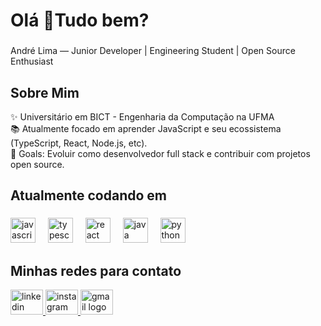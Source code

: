<h1 align="left">Olá 👋Tudo bem?</h1>

###

<p align="left">André Lima — Junior Developer | Engineering Student | Open Source Enthusiast

</p>

###

<h2 align="left">Sobre Mim</h2>

<p align="left">
  ✨ Universitário em BICT - Engenharia da Computação na UFMA <br>
  📚 Atualmente focado em aprender JavaScript e seu ecossistema (TypeScript, React, Node.js, etc).<br>
  🎯 Goals: Evoluir como desenvolvedor full stack e contribuir com projetos open source.<br>
  
</p>


<h2 align="left">Atualmente codando em</h2>

###

<div align="left">
  <img src="https://cdn.jsdelivr.net/gh/devicons/devicon/icons/javascript/javascript-original.svg" height="40" alt="javascript logo"  />
  <img width="12" />
  <img src="https://cdn.jsdelivr.net/gh/devicons/devicon/icons/typescript/typescript-original.svg" height="40" alt="typescript logo"  />
  <img width="12" />
  <img src="https://cdn.jsdelivr.net/gh/devicons/devicon/icons/react/react-original.svg" height="40" alt="react logo"  />
  <img width="12" />
  <img src="https://cdn.jsdelivr.net/gh/devicons/devicon/icons/java/java-original.svg" height="40" alt="java logo"  />
  <img width="12" />
  <img src="https://cdn.jsdelivr.net/gh/devicons/devicon/icons/python/python-original.svg" height="40" alt="python logo"  />
</div>

###


<h2 align="left">Minhas redes para contato</h2>

<div align="left">
  <a href="https://www.linkedin.com/in/andr%C3%A9-lima-7822042a5" target="_blank">
    <img src="https://raw.githubusercontent.com/maurodesouza/profile-readme-generator/master/src/assets/icons/social/linkedin/default.svg" width="52" height="40" alt="linkedin logo" />
  </a>
  <a href="https://www.instagram.com/andrezxp" target="_blank">
    <img src="https://raw.githubusercontent.com/maurodesouza/profile-readme-generator/master/src/assets/icons/social/instagram/default.svg" width="52" height="40" alt="instagram logo" />
  </a>
  <a href="andre444dias@gmail.com">
    <img src="https://raw.githubusercontent.com/maurodesouza/profile-readme-generator/master/src/assets/icons/social/gmail/default.svg" width="52" height="40" alt="gmail logo" />
  </a>
</div>

</div>



